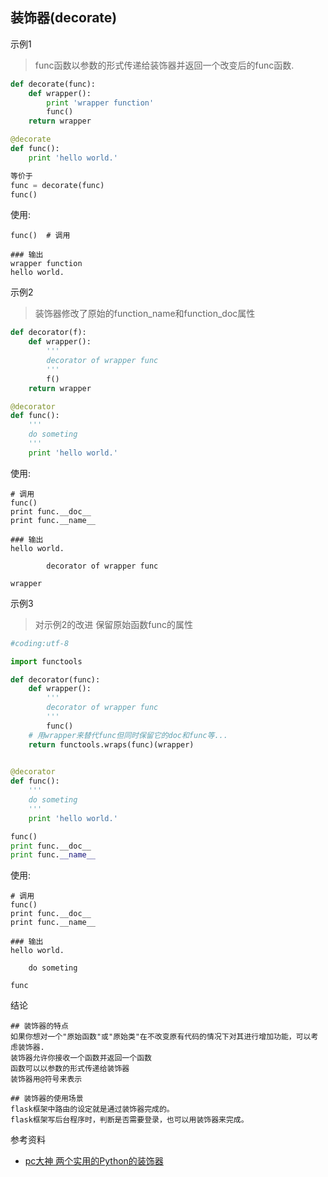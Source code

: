 ## 装饰器(decorate)

示例1  
> func函数以参数的形式传递给装饰器并返回一个改变后的func函数.

```python
def decorate(func):
    def wrapper():
        print 'wrapper function'
        func()
    return wrapper

@decorate
def func():
    print 'hello world.'

等价于
func = decorate(func)
func()
```

使用:
```
func()	# 调用

### 输出
wrapper function
hello world.
```

示例2  
> 装饰器修改了原始的function\_name和function\_doc属性

```python
def decorator(f):
    def wrapper():
        '''
        decorator of wrapper func
        '''
        f()
    return wrapper

@decorator
def func():
    '''
    do someting
    '''
    print 'hello world.'

```

使用:
```
# 调用
func()
print func.__doc__
print func.__name__

### 输出
hello world.

        decorator of wrapper func
        
wrapper
```

示例3  
> 对示例2的改进 保留原始函数func的属性

```python
#coding:utf-8

import functools

def decorator(func):
    def wrapper():
        '''
        decorator of wrapper func
        '''
        func()
    # 用wrapper来替代func但同时保留它的doc和func等...
    return functools.wraps(func)(wrapper)
    

@decorator
def func():
    '''
    do someting
    '''
    print 'hello world.'

func()
print func.__doc__
print func.__name__
```

使用:
```
# 调用
func()
print func.__doc__
print func.__name__

### 输出
hello world.

    do someting
    
func
```

结论  
```
## 装饰器的特点
如果你想对一个"原始函数"或"原始类"在不改变原有代码的情况下对其进行增加功能，可以考虑装饰器.
装饰器允许你接收一个函数并返回一个函数
函数可以以参数的形式传递给装饰器
装饰器用@符号来表示

## 装饰器的使用场景
flask框架中路由的设定就是通过装饰器完成的。
flask框架写后台程序时，判断是否需要登录，也可以用装饰器来完成。
```

参考资料
- [pc大神 两个实用的Python的装饰器](https://zhuanlan.zhihu.com/p/20175869)
